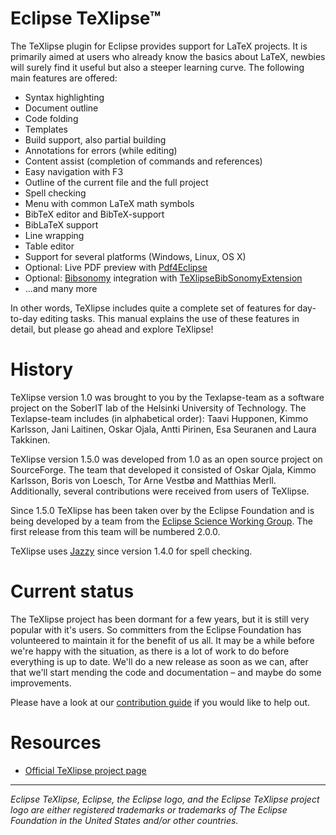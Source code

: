 # Eclipse TeXlipse™
The TeXlipse plugin for Eclipse provides support for LaTeX projects. It is primarily aimed at users who already know the basics about LaTeX, newbies will surely find it useful but also a steeper learning curve. The following main features are offered:

* Syntax highlighting
* Document outline
* Code folding
* Templates
* Build support, also partial building
* Annotations for errors (while editing)
* Content assist (completion of commands and references)
* Easy navigation with F3
* Outline of the current file and the full project
* Spell checking
* Menu with common LaTeX math symbols
* BibTeX editor and BibTeX-support
* BibLaTeX support
* Line wrapping
* Table editor
* Support for several platforms (Windows, Linux, OS X)
* Optional: Live PDF preview with [Pdf4Eclipse](http://borisvl.github.com/Pdf4Eclipse "Pdf4Eclipse")  
* Optional: [Bibsonomy](http://www.bibsonomy.org/ "Bibsonomy")  integration with  [TeXlipseBibSonomyExtension](http://www.bibsonomy.org/help_en/TeXlipseBibSonomyExtension "TeXlipseBibSonomyExtension") 
* ...and many more

In other words, TeXlipse includes quite a complete set of features for day-to-day editing tasks. This manual explains the use of these features in detail, but please go ahead and explore TeXlipse!

# History

TeXlipse version 1.0 was brought to you by the Texlapse-team as a software project on the SoberIT lab of the Helsinki University of Technology. The Texlapse-team includes (in alphabetical order): Taavi Hupponen, Kimmo Karlsson, Jani Laitinen, Oskar Ojala, Antti Pirinen, Esa Seuranen and Laura Takkinen.

TeXlipse version 1.5.0 was developed from 1.0 as an open source project on SourceForge. The team that developed it consisted of Oskar Ojala, Kimmo Karlsson, Boris von Loesch, Tor Arne Vestbø and Matthias Merll. Additionally, several contributions were received from users of TeXlipse.

Since 1.5.0 TeXlipse has been taken over by the Eclipse Foundation and is being developed by a team from the [Eclipse Science Working Group](https://science.eclipse.org "Eclipse Science Working Group"). The first release from this team will be numbered 2.0.0.

TeXlipse uses [Jazzy](http://jazzy.sourceforge.net/ "Jazzy") since version 1.4.0 for spell checking.

# Current status

The TeXlipse project has been dormant for a few years, but it is still very popular with it's users. So committers from the Eclipse Foundation has volunteered to maintain it for the benefit of us all. It may be a while before we're happy with the situation, as there is a lot of work to do before everything is up to date. We'll do a new release as soon as we can, after that we'll start mending the code and documentation – and maybe do some improvements.

Please have a look at our [contribution guide](https://github.com/eclipse/texlipse/blob/master/CONTRIBUTING.md "Contribution Guide") if you would like to help out.

# Resources

* [Official TeXlipse project page](https://projects.eclipse.org/projects/science.texlipse "TeXlipse Project Page")

---
_Eclipse TeXlipse, Eclipse, the Eclipse logo, and the Eclipse TeXlipse project logo are either registered trademarks or trademarks of The Eclipse Foundation in the United States and/or other countries._

 
